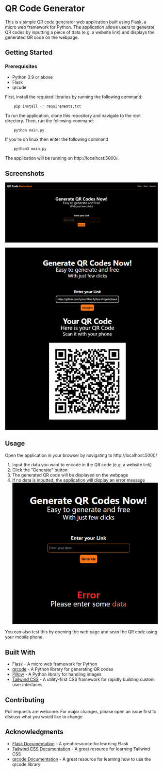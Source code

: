 # QR Code Generator

This is a simple QR code generator web application built using Flask, a micro web framework for Python. The application allows users to generate QR codes by inputting a piece of data (e.g. a website link) and displays the generated QR code on the webpage.

## Getting Started

### Prerequisites

* Python 3.9 or above
* Flask
* qrcode

First, install the required libraries by running the following command:

```bash
    pip install -r requirements.txt
```

To run the application, clone this repository and navigate to the root directory. Then, run the following command:

```bash
    python main.py
```

If you're on linux then enter the following command

```bash
    python3 main.py
```

The application will be running on http://localhost:5000/.

## Screenshots

![screenshot1](docs/screenshot.png)

![screenshot2](docs/sc2.png)

## Usage

Open the application in your browser by navigating to http://localhost:5000/

1. Input the data you want to encode in the QR code (e.g. a website link)
2. Click the "Generate" button
3. The generated QR code will be displayed on the webpage
4. If no data is inputted, the application will display an error message
   ![screenshot3](docs/sc3.png)

You can also test this by opening the web page and scan the QR code using your mobile phone.

## Built With

* [Flask](https://flask.palletsprojects.com/en/1.1.x/) - A micro web framework for Python
* [qrcode](https://pypi.org/project/qrcode/) - A Python library for generating QR codes
* [Pillow](https://pypi.org/project/Pillow/) - A Python library for handling images
* [Tailwind CSS](https://tailwindcss.com/) - A utility-first CSS framework for rapidly building custom user interfaces

## Contributing

Pull requests are welcome. For major changes, please open an issue first to discuss what you would like to change.

## Acknowledgments

* [Flask Documentation](https://flask.palletsprojects.com/en/1.1.x/) - A great resource for learning Flask
* [Tailwind CSS Documentation](https://tailwindcss.com/docs) - A great resource for learning Tailwind CSS
* [qrcode Documentation](https://pypi.org/project/qrcode/) - A great resource for learning how to use the qrcode library
